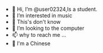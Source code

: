 - 👋 Hi, I’m @user02324,Is a student.
- 👀 I’m interested in music 
- 🌱 This's don't know
- 💞️ I’m looking to the computer
- 📫 why to reach me ...
- 🌱 l'm a Chinese
<!---
user02324/user02324 is a ✨ special ✨ repository because its `README.md` (this file) appears on your GitHub profile.
You can click the Preview link to take a look at your changes.
--->
